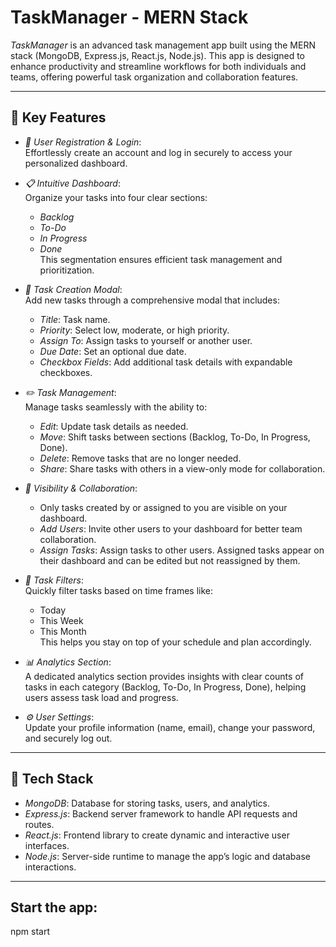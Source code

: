 # TaskManager - MERN Stack

*TaskManager* is an advanced task management app built using the MERN stack (MongoDB, Express.js, React.js, Node.js). This app is designed to enhance productivity and streamline workflows for both individuals and teams, offering powerful task organization and collaboration features.

---

## 🔹 Key Features

- *🔐 User Registration & Login*:  
  Effortlessly create an account and log in securely to access your personalized dashboard.

- *📋 Intuitive Dashboard*:  
  Organize your tasks into four clear sections:
  - *Backlog*
  - *To-Do*
  - *In Progress*
  - *Done*  
  This segmentation ensures efficient task management and prioritization.

- *📝 Task Creation Modal*:  
  Add new tasks through a comprehensive modal that includes:
  - *Title*: Task name.
  - *Priority*: Select low, moderate, or high priority.
  - *Assign To*: Assign tasks to yourself or another user.
  - *Due Date*: Set an optional due date.
  - *Checkbox Fields*: Add additional task details with expandable checkboxes.

- *✏️ Task Management*:  
  Manage tasks seamlessly with the ability to:
  - *Edit*: Update task details as needed.
  - *Move*: Shift tasks between sections (Backlog, To-Do, In Progress, Done).
  - *Delete*: Remove tasks that are no longer needed.
  - *Share*: Share tasks with others in a view-only mode for collaboration.

- *👥 Visibility & Collaboration*:  
  - Only tasks created by or assigned to you are visible on your dashboard.
  - *Add Users*: Invite other users to your dashboard for better team collaboration.
  - *Assign Tasks*: Assign tasks to other users. Assigned tasks appear on their dashboard and can be edited but not reassigned by them.

- *🔎 Task Filters*:  
  Quickly filter tasks based on time frames like:
  - Today
  - This Week
  - This Month  
  This helps you stay on top of your schedule and plan accordingly.

- *📊 Analytics Section*:  
  A dedicated analytics section provides insights with clear counts of tasks in each category (Backlog, To-Do, In Progress, Done), helping users assess task load and progress.

- *⚙️ User Settings*:  
  Update your profile information (name, email), change your password, and securely log out.

---

## 🔹 Tech Stack

- *MongoDB*: Database for storing tasks, users, and analytics.
- *Express.js*: Backend server framework to handle API requests and routes.
- *React.js*: Frontend library to create dynamic and interactive user interfaces.
- *Node.js*: Server-side runtime to manage the app’s logic and database interactions.

---

   
##  Start the app:
   npm start
